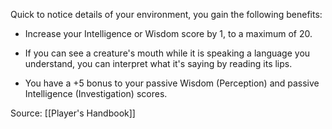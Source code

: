 Quick to notice details of your environment, you gain the following benefits:

-   Increase your Intelligence or Wisdom score by 1, to a maximum of 20.

-   If you can see a creature's mouth while it is speaking a language you understand, you can interpret what it's saying by reading its lips.

-   You have a +5 bonus to your passive Wisdom (Perception) and passive Intelligence (Investigation) scores.

Source: [[Player's Handbook]]